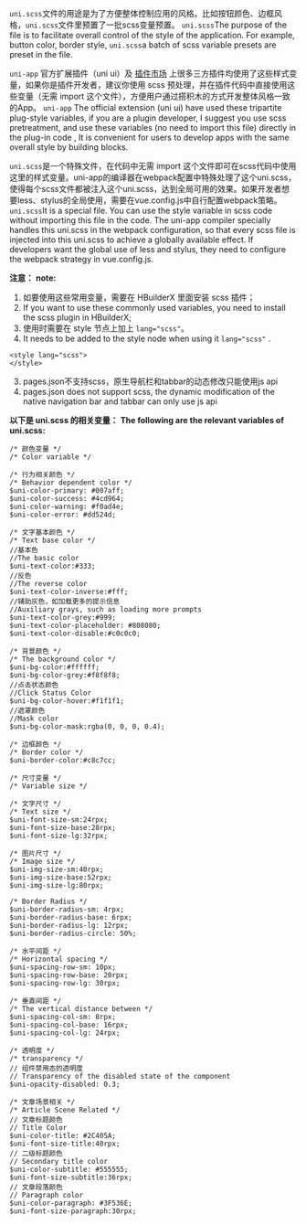 `uni.scss`文件的用途是为了方便整体控制应用的风格。比如按钮颜色、边框风格，`uni.scss`文件里预置了一批scss变量预置。
`uni.scss`The purpose of the file is to facilitate overall control of the style of the application. For example, button color, border style, `uni.scss`a batch of scss variable presets are preset in the file.

 ``uni-app`` 官方扩展插件（uni ui）及 [插件市场](https://ext.dcloud.net.cn) 上很多三方插件均使用了这些样式变量，如果你是插件开发者，建议你使用 scss 预处理，并在插件代码中直接使用这些变量（无需 import 这个文件），方便用户通过搭积木的方式开发整体风格一致的App。
 ``uni-app`` The official extension (uni ui)  have used these tripartite plug-style variables, if you are a plugin developer, I suggest you use scss pretreatment, and use these variables (no need to import this file) directly in the plug-in code , It is convenient for users to develop apps with the same overall style by building blocks.

 ``uni.scss``是一个特殊文件，在代码中无需 import 这个文件即可在scss代码中使用这里的样式变量。uni-app的编译器在webpack配置中特殊处理了这个uni.scss，使得每个scss文件都被注入这个uni.scss，达到全局可用的效果。如果开发者想要less、stylus的全局使用，需要在vue.config.js中自行配置webpack策略。
 ``uni.scss``It is a special file. You can use the style variable in scss code without importing this file in the code. The uni-app compiler specially handles this uni.scss in the webpack configuration, so that every scss file is injected into this uni.scss to achieve a globally available effect. If developers want the global use of less and stylus, they need to configure the webpack strategy in vue.config.js.

**注意：** 
**note:**

1. 如要使用这些常用变量，需要在 HBuilderX 里面安装 scss 插件；
1. If you want to use these commonly used variables, you need to install the scss plugin in HBuilderX;
2. 使用时需要在 style 节点上加上 ``lang="scss"``。
2. It needs to be added to the style node when using it  ``lang="scss"`` .
```
<style lang="scss">
</style>
```
3. pages.json不支持scss，原生导航栏和tabbar的动态修改只能使用js api
3. pages.json does not support scss, the dynamic modification of the native navigation bar and tabbar can only use js api

**以下是 uni.scss 的相关变量：**
**The following are the relevant variables of uni.scss:**

```
/* 颜色变量 */
/* Color variable */

/* 行为相关颜色 */
/* Behavior dependent color */
$uni-color-primary: #007aff;
$uni-color-success: #4cd964;
$uni-color-warning: #f0ad4e;
$uni-color-error: #dd524d;

/* 文字基本颜色 */
/* Text base color */
//基本色
//The basic color
$uni-text-color:#333;
//反色
//The reverse color
$uni-text-color-inverse:#fff;
//辅助灰色，如加载更多的提示信息
//Auxiliary grays, such as loading more prompts
$uni-text-color-grey:#999;
$uni-text-color-placeholder: #808080;
$uni-text-color-disable:#c0c0c0;

/* 背景颜色 */
/* The background color */
$uni-bg-color:#ffffff;
$uni-bg-color-grey:#f8f8f8;
//点击状态颜色
//Click Status Color
$uni-bg-color-hover:#f1f1f1;
//遮罩颜色
//Mask color
$uni-bg-color-mask:rgba(0, 0, 0, 0.4);

/* 边框颜色 */
/* Border color */
$uni-border-color:#c8c7cc;

/* 尺寸变量 */
/* Variable size */

/* 文字尺寸 */
/* Text size */
$uni-font-size-sm:24rpx;
$uni-font-size-base:28rpx;
$uni-font-size-lg:32rpx;

/* 图片尺寸 */
/* Image size */
$uni-img-size-sm:40rpx;
$uni-img-size-base:52rpx;
$uni-img-size-lg:80rpx;

/* Border Radius */
$uni-border-radius-sm: 4rpx;
$uni-border-radius-base: 6rpx;
$uni-border-radius-lg: 12rpx;
$uni-border-radius-circle: 50%;

/* 水平间距 */
/* Horizontal spacing */
$uni-spacing-row-sm: 10px;
$uni-spacing-row-base: 20rpx;
$uni-spacing-row-lg: 30rpx;

/* 垂直间距 */
/* The vertical distance between */
$uni-spacing-col-sm: 8rpx;
$uni-spacing-col-base: 16rpx;
$uni-spacing-col-lg: 24rpx;

/* 透明度 */
/* transparency */
// 组件禁用态的透明度
// Transparency of the disabled state of the component
$uni-opacity-disabled: 0.3;

/* 文章场景相关 */
/* Article Scene Related */
// 文章标题颜色
// Title Color
$uni-color-title: #2C405A;
$uni-font-size-title:40rpx;
// 二级标题颜色
// Secondary title color
$uni-color-subtitle: #555555;
$uni-font-size-subtitle:36rpx;
// 文章段落颜色
// Paragraph color
$uni-color-paragraph: #3F536E;
$uni-font-size-paragraph:30rpx;
```
